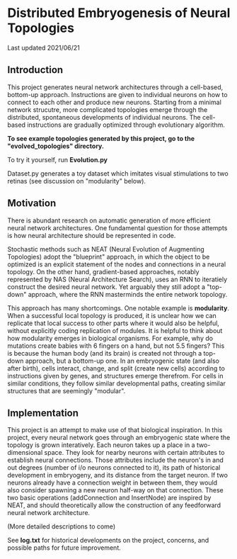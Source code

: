 # Distributed Embryogenesis of Neural Topologies

Last updated 2021/06/21

## Introduction

This project generates neural network architectures through a cell-based, bottom-up approach. Instructions are given to individual neurons on how to connect to each other and produce new neurons. Starting from a minimal network strucutre, more complicated topologies emerge through the distributed, spontaneous developments of individual neurons. The cell-based instructions are gradually optimized through evolutionary algorithm.

__To see example topologies generated by this project, go to the "evolved_topologies" directory.__

To try it yourself, run __Evolution.py__

Dataset.py generates a toy dataset which imitates visual stimulations to two retinas (see discussion on "modularity" below).

## Motivation

There is abundant research on automatic generation of more efficient neural network architectures. One fundamental question for those attempts is how neural architecture should be represented in code.

Stochastic methods such as NEAT (Neural Evolution of Augmenting Topologies) adopt the "blueprint" approach, in which the object to be optimized is an explicit statement of the nodes and connections in a neural topology.
On the other hand, gradient-based approaches, notably represented by NAS (Neural Architecture Search), uses an RNN to iteratiely construct the desired neural network. Yet arguably they still adopt a "top-down" approach, where the RNN masterminds the entire network topology.

This approach has many shortcomings. One notable example is __modularity__. When a successful local topology is produced, it is unclear how we can replicate that local success to other parts where it would also be helpful, without explicitly coding replication of modules.
It is helpful to think about how modularity emerges in biological organisms. For example, why do mutations create babies with 6 fingers on a hand, but not 5.5 fingers? This is because the human body (and its brain) is created not through a top-down approach, but a bottom-up one. In an embryogenic state (and also after birth), cells interact, change, and split (create new cells) according to instructions given by genes, and structures emerge therefrom. For cells in similar conditions, they follow similar developmental paths, creating similar structures that are seemingly "modular".

## Implementation

This project is an attempt to make use of that biological inspiration. In this project, every neural network goes through an embryogenic state where the topology is grown interatively. Each neuron takes up a place in a two-dimensional space. They look for nearby neurons with certain attributes to establish neural connections. Those attributes include the neuron's in and out degrees (number of i/o neurons connected to it), its path of historical development in embryogeny, and its distance from the target neuron. If two neurons already have a connection weight in between them, they would also consider spawning a new neuron half-way on that connection. These two basic operations (addConnection and InsertNode) are inspired by NEAT, and should theoretically allow the construction of any feedforward neural network architecture.

(More detailed descriptions to come)

See __log.txt__ for historical developments on the project, concerns, and possible paths for future improvement.
